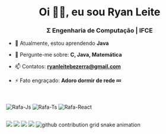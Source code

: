 <h1 align="center">Oi 👋🏻, eu sou Ryan Leite</h1>
<h3 align="center">Σ Engenharia de Computação | IFCE</h3>

- 🌱 Atualmente, estou aprendendo **Java**

- 💬 Pergunte-me sobre: **C, Java, Matemática**

- 📫 Contatos: **ryanleitebezerra@gmail.com**

- ⚡ Fato engraçado: **Adoro dormir de rede 💤**

##

<div style="display: inline_block"><br>
  <img align="center" alt="Rafa-Js" height="35" width="45" src="https://cdn.jsdelivr.net/gh/devicons/devicon/icons/c/c-original.svg">
  <img align="center" alt="Rafa-Ts" height="35" width="45" src="https://cdn.jsdelivr.net/gh/devicons/devicon/icons/java/java-original.svg">
  <img align="center" alt="Rafa-React" height="35" width="45" src="https://cdn.jsdelivr.net/gh/devicons/devicon/icons/photoshop/photoshop-plain.svg">
  
  ##
 
<div> 
  <a href="https://instagram.com/ryanleite__" target="_blank"><img src="https://img.shields.io/badge/-Instagram-%23E4405F?style=for-the-badge&logo=instagram&logoColor=white" target="_blank"></a>
  <a href="https://fb.com/rian.leiteb" target="_blank"><img src="https://img.shields.io/badge/Facebook-1877F2?style=for-the-badge&logo=facebook&logoColor=white" target="_blank"></a> 
  <a href = "mailto:ryanleitebezerra@gmail.com"><img src="https://img.shields.io/badge/-Gmail-%23333?style=for-the-badge&logo=gmail&logoColor=white" target="_blank"></a>
  <a href="https://linkedin.com/in/ryan-leite-bezerra-307990290" target="_blank"><img src="https://img.shields.io/badge/-LinkedIn-%230077B5?style=for-the-badge&logo=linkedin&logoColor=white" target="_blank"></a>

<picture>
  <source media="(prefers-color-scheme: dark)" srcset="https://raw.githubusercontent.com/platane/platane/output/github-contribution-grid-snake-dark.svg">
  <source media="(prefers-color-scheme: light)" srcset="https://raw.githubusercontent.com/platane/platane/output/github-contribution-grid-snake.svg">
  <img alt="github contribution grid snake animation" src="https://raw.githubusercontent.com/platane/platane/output/github-contribution-grid-snake.svg">

<!-- ![Snake animation](https://github.com/RyanLeiteBezerra/RyanLeiteBezerra/blob/output/github-contribution-grid-snake.svg) -->

